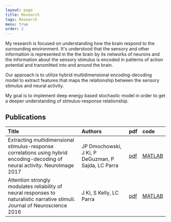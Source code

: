 ```yaml
---
layout: page
title: Research
tags: Research
menu: true
order: 2
---
```


My research is focused on understanding how the brain respond to the surrounding environment. It's understood that the sensory and other information is represented in the the brain by its networks of neurons and the information about the sensory stimulus is encoded in patterns of action potential and transmitted into and around the brain. 

Our approach is to utilize hybrid multidimensional encoding-decoding model to extract features that maps the relationship between the sensory stimulus and neural activity.

My goal is to implement deep energy based stochastic model in order to get a deeper understanding of stimulus-response relationship.


## Publications

|Title|Authors|pdf|code|
|:----|:------|:--|:---|
|Extracting multidimensional stimulus-response correlations using hybrid encoding-decoding of neural activity. NeuroImage 2017|JP Dmochowski, J Ki, P DeGuzman, P Sajda, LC Parra|[pdf](https://github.com/JasonJKi/STIM2RESPONSE-CCA/raw/master/1-s2.0-S1053811917304299-main.pdf)|[MATLAB](https://github.com/JasonJKi/STIM2RESPONSE-CCA)|
|Attention strongly modulates reliability of neural responses to naturalistic narrative stimuli. Journal of Neuroscience 2016|J Ki, S Kelly, LC Parra|[pdf](https://github.com/JasonJKi/AttentionModulationOfISC/raw/master/3092.full.pdf)|[MATLAB](https://github.com/JasonJKi/AttentionModulationOfISC)|

        